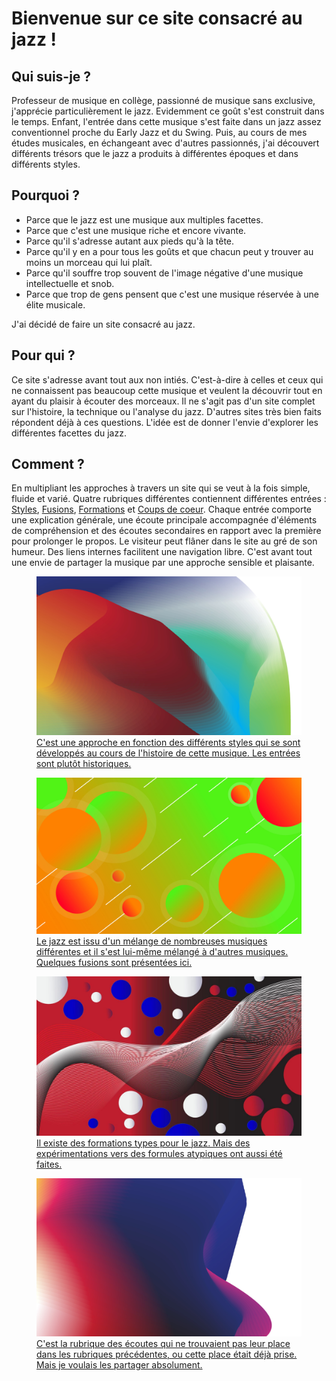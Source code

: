 #  Bienvenue sur ce site consacré au jazz !

## Qui suis-je ?
Professeur de musique en collège, passionné de musique sans exclusive, j'apprécie particulièrement le jazz. Evidemment ce goût s'est construit dans le temps. Enfant, l'entrée dans cette musique s'est faite dans un jazz assez conventionnel proche du Early Jazz et du Swing. Puis, au cours de mes études musicales, en échangeant avec d'autres passionnés, j'ai découvert différents trésors que le jazz a produits à différentes époques et dans différents styles.

## Pourquoi ?
- Parce que le jazz est une musique aux multiples facettes.
- Parce que c'est une musique riche et encore vivante.
- Parce qu'il s'adresse autant aux pieds qu'à la tête.
- Parce qu'il y en a pour tous les goûts et que chacun peut y trouver au moins un morceau qui lui plaît.
- Parce qu'il souffre trop souvent de l'image négative d'une musique intellectuelle et snob.
- Parce que trop de gens pensent que c'est une musique réservée à une élite musicale.

J'ai décidé de faire un site consacré au jazz.

## Pour qui ?
Ce site s'adresse avant tout aux non intiés. C'est-à-dire à celles et ceux qui ne connaissent pas beaucoup cette musique et veulent la découvrir tout en ayant du plaisir à écouter des morceaux. Il ne s'agit pas d'un site complet sur l'histoire, la technique ou l'analyse du jazz. D'autres sites très bien faits répondent déjà à ces questions. L'idée est de donner l'envie d'explorer les différentes facettes du jazz.

## Comment ?
En multipliant les approches à travers un site qui se veut à la fois simple, fluide et varié. Quatre rubriques différentes contiennent différentes entrées : [Styles](/styles/a0-styles.md#king-olliver), [Fusions](/fusions/b0-fusions.md#A-partir-de-1935--Jazz-Tzigane), [Formations](/formations/c0-formations.md#formations) et [Coups de coeur](/coeurs/d0-coeurs.md#coups). Chaque entrée comporte une explication générale, une écoute principale accompagnée d'éléments de compréhension et des écoutes secondaires en rapport avec la première pour prolonger le propos. Le visiteur peut flâner dans le site au gré de  son humeur. Des liens internes facilitent une navigation libre. C'est avant tout une envie de partager la musique par une approche sensible et plaisante.



<div class="encarts">
<a href="/#/styles/a0-styles.md#styles">
  <figure class="app-frame encart styles" data-title="Styles">
  <img src="assets/images/styles.jpg">
    C'est une approche en fonction des différents styles qui se sont développés au cours de l'histoire de cette musique. Les entrées sont plutôt historiques.
  </figure></a>
  <a href="/#/fusions/b0-fusions.md#fusions">
  <figure class="app-frame encart fusions" data-title="Fusions">
  <img src="assets/images/fusions2.jpg">
    Le jazz est issu d'un mélange de nombreuses musiques différentes et il s'est lui-même mélangé à d'autres musiques. Quelques fusions sont présentées ici.
  </figure></a>
<a href="/#/formations/c0-formations.md#formations">
  <figure class="app-frame encart formations" data-title="Formations">
  <img src="assets/images/formations.jpg">
    Il existe des formations types pour le jazz. Mais des expérimentations vers des formules atypiques ont aussi été faites.
  </figure></a>
<a href="/#/coeurs/d0-coeurs.md#coups-de-coeur">
  <figure class="app-frame encart coeurs" data-title="Coups de coeur">
  <img src="assets/images/coeurs.jpg">
    C'est la rubrique des écoutes qui ne trouvaient pas leur place dans les rubriques précédentes, ou cette place était déjà prise. Mais je voulais les partager absolument.
  </figure></a>
</div>

